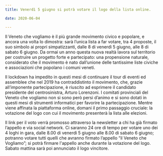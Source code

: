 ```yaml
---  
title: Venerdì 5 giugno si potrà votare il logo della lista online.

date: 2020-06-04

---
```




Il Veneto che vogliamo è il più grande movimento civico e popolare, e ancora una volta lo dimostra: sarà l’unica lista a far votare, tra 4 proposte, il suo simbolo ai propri simpatizzanti, dalle 8 di venerdì 5 giugno, alle 8 di sabato 6 giugno. Da ormai un anno questa nuova realtà lavora sul territorio per costruire un progetto forte e partecipato: una propensione naturale, considerato che il movimento è nato dall’unione delle tantissime liste civiche e associazioni che popolano i comuni veneti.

Il lockdown ha impedito in questi mesi di continuare il tour di eventi ed assemblee che nel 2019 ha contraddistinto il movimento, che, grazie all’imponente partecipazione, è riuscito ad esprimere il candidato presidente del centrosinistra, Arturo Lorenzoni. I comitati provinciali del Veneto che vogliamo non si sono però persi d’animo e si sono dotati in questi mesi di strumenti informatici per favorire la partecipazione. Mentre viene affinata la piattaforma online, domani il primo passaggio cruciale: la votazione del logo con cui il movimento presenterà la lista alle elezioni.

Il link per il voto verrà promosso attraverso la newsletter a chi ha già firmato l’appello e via social network. Ci saranno 24 ore di tempo per votare uno dei 4 loghi in gara, dalle 8.00 di venerdì 5 giugno alle 8.00 di sabato 6 giugno; potranno votare tutti quelli che avranno firmato l’appello “il Veneto che Vogliamo”; si potrà firmare l'appello anche durante la votazione del logo. Sabato mattina sarà poi annunciato il logo vincitore.

